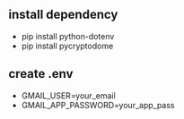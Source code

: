 ## install dependency ##
- pip install python-dotenv 
- pip install pycryptodome 

## create .env ##
- GMAIL_USER=your_email 
- GMAIL_APP_PASSWORD=your_app_pass 
